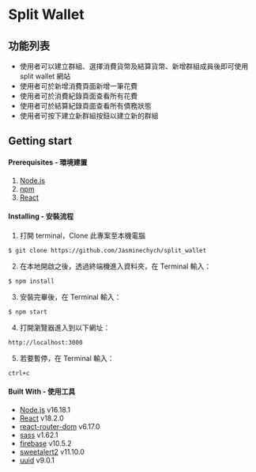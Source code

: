 # Split Wallet

## 功能列表

- 使用者可以建立群組、選擇消費貨幣及結算貨幣、新增群組成員後即可使用 split wallet 網站
- 使用者可於新增消費頁面新增一筆花費
- 使用者可於消費紀錄頁面查看所有花費
- 使用者可於結算紀錄頁面查看所有債務狀態
- 使用者可按下建立新群組按鈕以建立新的群組

## Getting start

#### Prerequisites - 環境建置

1. [Node.js](https://nodejs.org/en/)
2. [npm](https://www.npmjs.com/)
3. [React](https://www.npmjs.com/package/react)

#### Installing - 安裝流程

1.  打開 terminal，Clone 此專案至本機電腦
```
$ git clone https://github.com/Jasminechych/split_wallet
```
2.  在本地開啟之後，透過終端機進入資料夾，在 Terminal 輸入：
```
$ npm install
```
3.  安裝完畢後，在 Terminal 輸入：
```
$ npm start
```
4.  打開瀏覽器進入到以下網址：
```
http://localhost:3000
```
5.  若要暫停，在 Terminal 輸入：
```
ctrl+c
```

#### Built With - 使用工具

- [Node.js](https://nodejs.org/en/) v16.18.1
- [React](https://www.npmjs.com/package/react) v18.2.0
- [react-router-dom](https://www.npmjs.com/package/react-router-dom) v6.17.0
- [sass](https://www.npmjs.com/package/sass) v1.62.1
- [firebase](https://firebase.google.com/) v10.5.2
- [sweetalert2](https://sweetalert2.github.io/) v11.10.0
- [uuid](https://www.npmjs.com/package/uuid) v9.0.1
